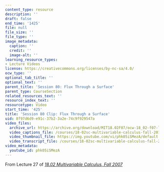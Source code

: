 ```yaml
---
content_type: resource
description: ''
draft: false
end_time: '1425'
file: null
file_size: ''
file_type: ''
image_metadata:
  caption: ''
  credit: ''
  image-alt: ''
learning_resource_types:
- Lecture Videos
license: https://creativecommons.org/licenses/by-nc-sa/4.0/
ocw_type: ''
optional_tab_title: ''
optional_text: ''
parent_title: 'Session 80: Flux Through a Surface'
parent_type: CourseSection
related_resources_text: ''
resource_index_text: ''
resourcetype: Video
start_time: '425'
title: 'Session 80 Clip: Flux Through a Surface'
uid: 8f97d6d9-e91c-37b2-3a2e-74c9f929547a
video_files:
  archive_url: https://archive.org/download/MIT18.02F07/ocw-18_02-f07-lec27_300k.mp4
  video_captions_file: /courses/18-02sc-multivariable-calculus-fall-2010/phk05iSMezA_captions.vtt
  video_thumbnail_file: https://img.youtube.com/vi/phk05iSMezA/default.jpg
  video_transcript_file: /courses/18-02sc-multivariable-calculus-fall-2010/phk05iSMezA_transcript.pdf
video_metadata:
  youtube_id: phk05iSMezA
---
```

From Lecture 27 of [_18.02 Multivariable Calculus, Fall 2007_](/courses/18-02-multivariable-calculus-fall-2007/video_galleries/video-lectures)